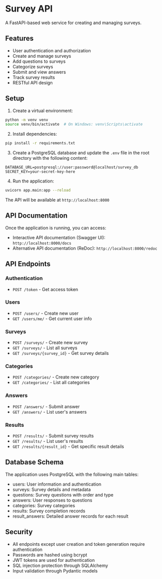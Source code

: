 # Survey API

A FastAPI-based web service for creating and managing surveys.

## Features

- User authentication and authorization
- Create and manage surveys
- Add questions to surveys
- Categorize surveys
- Submit and view answers
- Track survey results
- RESTful API design

## Setup

1. Create a virtual environment:
```bash
python -m venv venv
source venv/bin/activate  # On Windows: venv\Scripts\activate
```

2. Install dependencies:
```bash
pip install -r requirements.txt
```

3. Create a PostgreSQL database and update the `.env` file in the root directory with the following content:
```
DATABASE_URL=postgresql://user:password@localhost/survey_db
SECRET_KEY=your-secret-key-here
```

4. Run the application:
```bash
uvicorn app.main:app --reload
```

The API will be available at `http://localhost:8000`

## API Documentation

Once the application is running, you can access:
- Interactive API documentation (Swagger UI): `http://localhost:8000/docs`
- Alternative API documentation (ReDoc): `http://localhost:8000/redoc`

## API Endpoints

### Authentication
- `POST /token` - Get access token

### Users
- `POST /users/` - Create new user
- `GET /users/me/` - Get current user info

### Surveys
- `POST /surveys/` - Create new survey
- `GET /surveys/` - List all surveys
- `GET /surveys/{survey_id}` - Get survey details

### Categories
- `POST /categories/` - Create new category
- `GET /categories/` - List all categories

### Answers
- `POST /answers/` - Submit answer
- `GET /answers/` - List user's answers

### Results
- `POST /results/` - Submit survey results
- `GET /results/` - List user's results
- `GET /results/{result_id}` - Get specific result details

## Database Schema

The application uses PostgreSQL with the following main tables:
- users: User information and authentication
- surveys: Survey details and metadata
- questions: Survey questions with order and type
- answers: User responses to questions
- categories: Survey categories
- results: Survey completion records
- result_answers: Detailed answer records for each result

## Security

- All endpoints except user creation and token generation require authentication
- Passwords are hashed using bcrypt
- JWT tokens are used for authentication
- SQL injection protection through SQLAlchemy
- Input validation through Pydantic models 